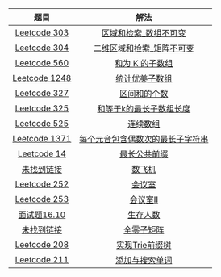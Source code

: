 |                             题目                             |                             解法                             |
| :----------------------------------------------------------: | :----------------------------------------------------------: |
| [Leetcode 303](https://leetcode.cn/problems/range-sum-query-immutable/) | [区域和检索_数组不可变](https://github.com/pshijie/Java_interview_code/blob/main/Leetcode分类/前缀/区域和检索_数组不可变.java) |
| [Leetcode 304](https://leetcode.cn/problems/range-sum-query-2d-immutable/) | [二维区域和检索_矩阵不可变](https://github.com/pshijie/Java_interview_code/blob/main/Leetcode分类/前缀/二维区域和检索_矩阵不可变.java) |
| [Leetcode 560](https://leetcode.cn/problems/subarray-sum-equals-k/) | [和为 K 的子数组](https://github.com/pshijie/Java_interview_code/blob/main/Leetcode分类/前缀/和为K的子数组.java) |
| [Leetcode 1248](https://leetcode.cn/problems/count-number-of-nice-subarrays/) | [统计优美子数组](https://github.com/pshijie/Java_interview_code/blob/main/Leetcode分类/前缀/统计优美子数组.java) |
| [Leetcode 327](https://leetcode.cn/problems/count-of-range-sum/) | [区间和的个数](https://github.com/pshijie/Java_interview_code/blob/main/Leetcode分类/前缀/区间和的个数.java) |
| [Leetcode 325](https://leetcode.cn/problems/maximum-size-subarray-sum-equals-k/) | [和等于k的最长子数组长度](https://github.com/pshijie/Java_interview_code/blob/main/Leetcode分类/前缀/和等于k的最长子数组长度.java) |
| [Leetcode 525](https://leetcode.cn/problems/contiguous-array/) | [连续数组](https://github.com/pshijie/Java_interview_code/blob/main/Leetcode分类/前缀/连续数组.java) |
| [Leetcode 1371](https://leetcode.cn/problems/find-the-longest-substring-containing-vowels-in-even-counts/) | [每个元音包含偶数次的最长子字符串](https://github.com/pshijie/Java_interview_code/blob/main/Leetcode分类/前缀/每个元音包含偶数次的最长子字符串.java) |
| [Leetcode 14](https://leetcode.cn/problems/longest-common-prefix/) | [最长公共前缀](https://github.com/pshijie/Java_interview_code/blob/main/Leetcode分类/前缀/最长公共前缀.java) |
|                       [未找到链接](#)                        | [数飞机](https://github.com/pshijie/Java_interview_code/blob/main/Leetcode分类/前缀/数飞机.java) |
| [Leetcode 252](https://leetcode.cn/problems/meeting-rooms/)  | [会议室](https://github.com/pshijie/Java_interview_code/blob/main/Leetcode分类/前缀/会议室.java) |
| [Leetcode 253](https://leetcode.cn/problems/meeting-rooms-ii/) | [会议室Ⅱ](https://github.com/pshijie/Java_interview_code/blob/main/Leetcode分类/前缀/会议室Ⅱ.java) |
| [面试题16.10](https://leetcode.cn/problems/living-people-lcci/) | [生存人数](https://github.com/pshijie/Java_interview_code/blob/main/Leetcode分类/前缀/生存人数.java) |
|                       [未找到链接](#)                        | [全零子矩阵](https://github.com/pshijie/Java_interview_code/blob/main/Leetcode分类/前缀/全零子矩阵.java) |
| [Leetcode 208](https://leetcode.cn/problems/implement-trie-prefix-tree/) | [实现Trie前缀树](https://github.com/pshijie/Java_interview_code/blob/main/Leetcode分类/前缀/实现Trie前缀树.java) |
| [Leetcode 211](https://leetcode.cn/problems/design-add-and-search-words-data-structure/) | [添加与搜索单词](https://github.com/pshijie/Java_interview_code/blob/main/Leetcode分类/前缀/添加与搜索单词.java) |


